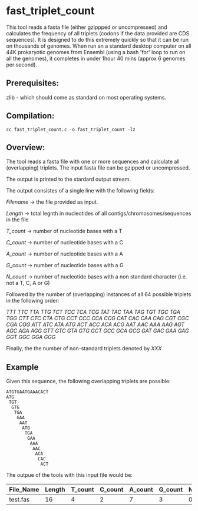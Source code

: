 # fast_triplet_count
This tool reads a fasta file (either gzippped or uncompressed) and calculates the frequency of all triplets (codons if the data provided are CDS sequences). It is designed to do this extremely quickly so that it can be run on thousands of genomes. When run an a standard desktop computer on all 44K prokaryotic genomes from Ensembl (using a bash 'for' loop to run on all the genomes), it completes in under 1hour 40 mins (approx 6 genomes per second). 

## Prerequisites:

zlib - which should come as standard on most operating systems.

## Compilation:

`` cc fast_triplet_count.c -o fast_triplet_count -lz ``


## Overview:

The tool reads a fasta file with one or more sequences and calculate all (overlapping) triplets. The input fasta file can be gzipped or uncompressed. 

The output is printed to the stardard output stream.

The output consistes of a single line with the following fields:

*Filename* -> the file provided as input.

*Length* -> total legnth in nucleotides of all contigs/chromosomes/sequences in the file

*T_count*	-> number of nucleotide bases with a T

*C_count*	-> number of nucleotide bases with a C

*A_count*	-> number of nucleotide bases with a A	

*G_count*	-> number of nucleotide bases with a G

*N_count*	-> number of nucleotide bases with a non standard character (i.e. not a T, C, A or G)

Followed by the number of (overlapping) instances of all 64 possible triplets in the following order:

*TTT	TTC	TTA	TTG	TCT	TCC	TCA	TCG	TAT	TAC	TAA	TAG	TGT	TGC	TGA	TGG	CTT	CTC	CTA	CTG	CCT	CCC	CCA	CCG	CAT	CAC	CAA	CAG	CGT	CGC	CGA	CGG	ATT	ATC	ATA	ATG	ACT	ACC	ACA	ACG	AAT	AAC	AAA	AAG	AGT	AGC	AGA	AGG	GTT	GTC	GTA	GTG	GCT	GCC	GCA	GCG	GAT	GAC	GAA	GAG	GGT	GGC	GGA	GGG*	

Finally, the the number of non-standard triplets denoted by *XXX*

## Example



Given this sequence, the following overlapping triplets are possible:

```
ATGTGAATGAAACACT
ATG
 TGT
  GTG
   TGA
    GAA
     AAT
      ATG
       TGA
        GAA
         AAA
          AAC
           ACA
            CAC
             ACT
```

The outpue of the tools with this input file would be:

File_Name|Length|T_count|C_count|A_count|G_count|N_count|TTT|TTC|TTA|TTG|TCT|TCC|TCA|TCG|TAT|TAC|TAA|TAG|TGT|TGC|TGA|TGG|CTT|CTC|CTA|CTG|CCT|CCC|CCA|CCG|CAT|CAC|CAA|CAG|CGT|CGC|CGA|CGG|ATT|ATC|ATA|ATG|ACT|ACC|ACA|ACG|AAT|AAC|AAA|AAG|AGT|AGC|AGA|AGG|GTT|GTC|GTA|GTG|GCT|GCC|GCA|GCG|GAT|GAC|GAA|GAG|GGT|GGC|GGA|GGG|XXX
-|-|-|-|-|-|-|-|-|-|-|-|-|-|-|-|-|-|-|-|-|-|-|-|-|-|-|-|-|-|-|-|-|-|-|-|-|-|-|-|-|-|-|-|-|-|-|-|-|-|-|-|-|-|-|-|-|-|-|-|-|-|-|-|-|-|-|-|-|-|-|-
test.fas|16|4|2|7|3|0|0|0|0|0|0|0|0|0|0|0|0|0|1|0|2|0|0|0|0|0|0|0|0|0|0|1|0|0|0|0|0|0|0|0|0|2|1|0|1|0|1|1|1|0|0|0|0|0|0|0|0|1|0|0|0|0|0|0|2|0|0|0|0|0|0





